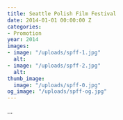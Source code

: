 ```yaml
---
title: Seattle Polish Film Festival
date: 2014-01-01 00:00:00 Z
categories:
- Promotion
year: 2014
images:
- image: "/uploads/spff-1.jpg"
  alt: 
- image: "/uploads/spff-2.jpg"
  alt: 
thumb_image:
  image: "/uploads/spff-0.jpg"
og_image: "/uploads/spff-og.jpg"
---
```


...
